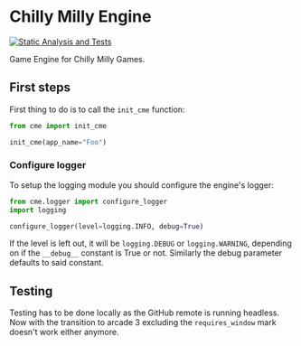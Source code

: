 # Chilly Milly Engine

[![Static Analysis and Tests](https://github.com/NotYou404/chillymillyengine/actions/workflows/lint_format_test.yml/badge.svg)](https://github.com/NotYou404/chillymillyengine/actions/workflows/lint_format_test.yml)

Game Engine for Chilly Milly Games.

## First steps

First thing to do is to call the `init_cme` function:

```python
from cme import init_cme

init_cme(app_name="Foo")
```

### Configure logger

To setup the logging module you should configure the engine's logger:

```python
from cme.logger import configure_logger
import logging

configure_logger(level=logging.INFO, debug=True)
```

If the level is left out, it will be `logging.DEBUG` or `logging.WARNING`, depending on if the `__debug__` constant is True or not. Similarly the debug parameter defaults to said constant.

## Testing

Testing has to be done locally as the GitHub remote is running headless. Now with the transition to arcade 3 excluding the `requires_window` mark doesn't work either anymore.
